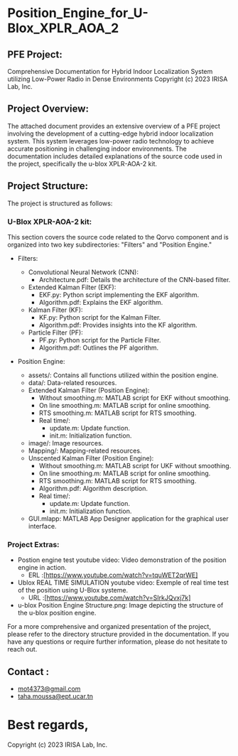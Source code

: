 # Position_Engine_for_U-Blox_XPLR_AOA_2
## PFE Project:
Comprehensive Documentation for Hybrid Indoor Localization System utilizing Low-Power Radio in Dense Environments
Copyright (c) 2023 IRISA Lab, Inc.

## Project Overview:
The attached document provides an extensive overview of a PFE project involving the development of a cutting-edge hybrid indoor localization system. This system leverages low-power radio technology to achieve accurate positioning in challenging indoor environments. The documentation includes detailed explanations of the source code used in the project, specifically the u-blox XPLR-AOA-2 kit.

## Project Structure:
The project is structured as follows:

### U-Blox XPLR-AOA-2 kit:
   This section covers the source code related to the Qorvo component and is organized into two key subdirectories: "Filters" and "Position Engine."

   - Filters:
     - Convolutional Neural Network (CNN):
       - Architecture.pdf: Details the architecture of the CNN-based filter.
     - Extended Kalman Filter (EKF):
       - EKF.py: Python script implementing the EKF algorithm.
       - Algorithm.pdf: Explains the EKF algorithm.
     - Kalman Filter (KF):
       - KF.py: Python script for the Kalman Filter.
       - Algorithm.pdf: Provides insights into the KF algorithm.
     - Particle Filter (PF):
       - PF.py: Python script for the Particle Filter.
       - Algorithm.pdf: Outlines the PF algorithm.

   - Position Engine:
     - assets/: Contains all functions utilized within the position engine.
     - data/: Data-related resources.
     - Extended Kalman Filter (Position Engine):
       - Without smoothing.m: MATLAB script for EKF without smoothing.
       - On line smoothing.m: MATLAB script for online smoothing.
       - RTS smoothing.m: MATLAB script for RTS smoothing.
       - Real time/:
         - update.m: Update function.
         - init.m: Initialization function.
     - image/: Image resources.
     - Mapping/: Mapping-related resources.
     - Unscented Kalman Filter (Position Engine):
       - Without smoothing.m: MATLAB script for UKF without smoothing.
       - On line smoothing.m: MATLAB script for online smoothing.
       - RTS smoothing.m: MATLAB script for RTS smoothing.
       - Algorithm.pdf: Algorithm description.
       - Real time/:
         - update.m: Update function.
         - init.m: Initialization function.
     - GUI.mlapp: MATLAB App Designer application for the graphical user interface.

### Project Extras:
- Postion engine test youtube video: Video demonstration of the position engine in action.
   - ERL :[https://www.youtube.com/watch?v=tquWET2qrWE]
- Ublox REAL TIME SIMULATION youtube video: Exemple of real time test of the position using U-Blox systeme.
   - URL :[https://www.youtube.com/watch?v=SIrkJQvxj7k]
- u-blox Position Engine Structure.png: Image depicting the structure of the u-blox position engine.

For a more comprehensive and organized presentation of the project, please refer to the directory structure provided in the documentation. If you have any questions or require further information, please do not hesitate to reach out.
## Contact : 
 - mot4373@gmail.com
 - taha.moussa@ept.ucar.tn

   
# Best regards,

Copyright (c) 2023 IRISA Lab, Inc.
